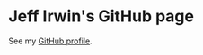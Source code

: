 
# Jeff Irwin's GitHub page

See my [GitHub profile](https://github.com/JeffIrwin).

<pre><p id="indexBody"></p></pre>
<div id="vtkDiv"></div>
<script src="./dist/main.js"></script>

